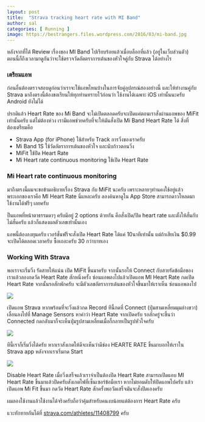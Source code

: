 ```yaml
---
layout: post
title:  "Strava tracking heart rate with MI Band"
author: sal
categories: [ Running ]
image: https://bestrangers.files.wordpress.com/2016/03/mi-band.jpg
---
```


หลังจากที่ได้ Review เรื่องของ MI Band ไปเรียบร้อยแล้วเมื่อบล็อกที่แล้ว (อยู่ในเว็บส่วนตัว) ตอนนี้ก็ถึงเวลามาดูกันว่าจะใช้ตรวจวัดอัตตราการเต้นของหัวใจคู่กับ Strava ได้อย่างไร

### เตรียมแอพ
ก่อนอื่นต้องตรวจสอบดูก่อนว่าเราจะใช้แอพไหนบ้างในการจับคู่อุปกรณ์สองอย่างนี้ และให้ทำงานคู่กับ Strava  มาถึงตรงนี้ต้องขอเรียนให้ทุกท่านทราบไว้ก่อนว่า ใช้งานได้เฉพาะ iOS เท่านั้นนะครับ Android ยังไม่ได้

ปรกติแล้ว Heart Rate ของ Mi Band จะไม่เปิดตลอดครับจะเปิดแค่ตอนเราสั่งผ่านแอพของ MiFit เท่านั้นครับ แต่ไม่ต้องห่วง เรามีแอพช่วยครับที่จะให้มันสั่งเปิด Mi Band Heart Rate ได้ สิ่งที่ต้องเตรียมคือ

- Strava App (for iPhone) ใช้สำหรับ Track การวิ่งของเราครับ
- Mi Band 1S ใช้วัดอัตราการเต้นของหัวใจ และนับก้าวตอนวิ่ง
- MiFit ใช้ปิด Heart Rate
- Mi Heart rate continuous monitoring ใช้เปิด Heart Rate

### Mi Heart rate continuous monitoring
มาถึงตรงนี้ผมจะขอข้ามอธิบายเรื่อง Strava กับ MiFit นะครับ เพราะหลายๆท่านคงใช้อยู่แล้ว พระเอกของเราคือ MI Heart Rate นี่แหละครับ ลองค้นหาดูใน App Store สามารถดาวโหลดมาใช้งานได้ฟรีๆ เลยครับ

ป็นแอพที่หน้าตาธรรมดาๆ ครับมีอยู่ 2 options ด้วยกัน คือสั่งเปิด/ปิด heart rate และตั้งให้สั่นกับไม่สั่นครับ แล้วก็แสดงผลตัวเลขเท่านั้นเอง

แอพนี้ต้องลงทุนครับ เวอร์ชั่นฟรีจะสั่งเปิด Heart Rate ได้แค่ 10นาทีเท่านั้น แต่ถ้าเสียเงิน $0.99 จะเปิดได้ตลอดเวลาครับ ซื้อเถอะครับ 30 กว่าบาทเอง

### Working With Strava
พอเราจะเริ่มวิ่ง รัดสายให้แน่น เปิด MiFit ขึ้นมาครับ จากนั้นรอให้ Connect กับสายรัดข้อมือของเราแล้วลองกดวัด Heart Rate สักหนึ่งครั้ง ซ่อนแอพลงไปแล้วเปิดแอพ MI Heart Rate กดเปิด Heart Rate จากนั้นรอสักพักครับ จะมีตัวเลขอัตราการเต้นของหัวใจขึ้นมาให้เราเห็น ซ่อนแอพลงไป

<img src="https://bestrangers.files.wordpress.com/2016/03/img_0852.jpg?w=553&h=981&zoom=2">

เปิดแอพ Strava หากพร้อมที่จะวิ่งแล้วกด Record ทีนี้กดที่ Connect (ปุ่มสามเหลี่ยมมุมล่างขวา) เลื่อนลงไปที่ Manage Sensors หาคำว่า Heart Rate จากเปิดครับ รอสักครู่จะขึ้นว่า Connected กดกลับมาก็จะเห็นปุ่มรูปสามเหลี่ยมเมื่อกี้กลายเป็นรูปหัวใจครับ

<img src="https://bestrangers.files.wordpress.com/2016/03/img_0853.jpg?w=553&h=981&zoom=2">

ทีนี้เราก็เริ่มวิ่งได้ครับ หากเราสังเกตให้ดีจะเห็นว่ามีช่อง HEARTE RATE ขึ้นมาบอกให้เราใน Strava app หลังจากเราเริ่มกด Start

<img src="https://bestrangers.files.wordpress.com/2016/03/img_0854.jpg?w=553&h=981&zoom=2">

Disable Heart Rate
เมื่อวิ่งเสร็จแล้วเราจำเป็นต้องปิด Heart Rate สามารถเปิดแอบ MI Heart Rate ขึ้นมาแล้วปิดครับสังเกตไฟที่เซ็นเซอร์ข้อมือเรา หากไม่ยอมดับให้ปิดแอพไปครับ แล้วเปิดแอพ Mi Fit ขึ้นมา กดวัด Heart Rate สักครั้งพอวัดเสร็จมันจะสั่งปิดเองครับ

ผมลองใช้งานแล้วใช้งานได้จริงครับถือว่าคุ้มสำหรับคนงบน้อยแต่ต้องการ Heart Rate ครับ

แวะทักทายกันได้ที่ [strava.com/athletes/11408799](https://www.strava.com/athletes/11408799) ครับ
